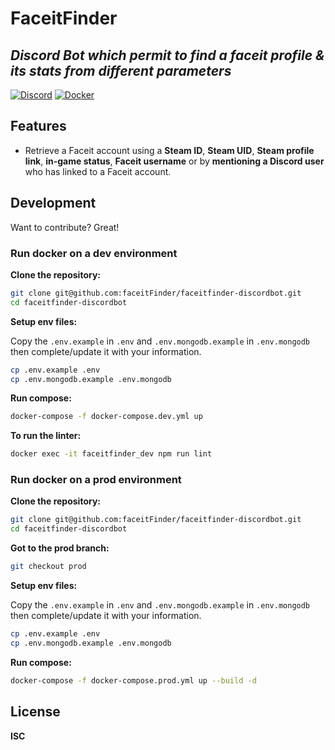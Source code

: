 # FaceitFinder
## _Discord Bot which permit to find a faceit profile & its stats from different parameters_
 [![Discord](https://badgen.net/badge/icon/discord?icon=discord&label)](https://discord.com/) [![Docker](https://badgen.net/badge/icon/docker?icon=docker&label)](https://docker.com/)
 
## Features

- Retrieve a Faceit account using a **Steam ID**, **Steam UID**, **Steam profile link**, **in-game status**, **Faceit username** or by **mentioning a Discord user** who has linked to a Faceit account.

## Development

Want to contribute? Great!

### Run docker on a dev environment

**Clone the repository:**

```sh
git clone git@github.com:faceitFinder/faceitfinder-discordbot.git
cd faceitfinder-discordbot
```

**Setup env files:**

Copy the `.env.example` in `.env` and `.env.mongodb.example` in `.env.mongodb` then complete/update it with your information.

```sh
cp .env.example .env
cp .env.mongodb.example .env.mongodb
```

**Run compose:**

```sh
docker-compose -f docker-compose.dev.yml up
```

**To run the linter:**

```sh
docker exec -it faceitfinder_dev npm run lint
```

### Run docker on a prod environment

**Clone the repository:**

```sh
git clone git@github.com:faceitFinder/faceitfinder-discordbot.git
cd faceitfinder-discordbot
```

**Got to the prod branch:**

```sh
git checkout prod
```

**Setup env files:**

Copy the `.env.example` in `.env` and `.env.mongodb.example` in `.env.mongodb` then complete/update it with your information.

```sh
cp .env.example .env
cp .env.mongodb.example .env.mongodb
```

**Run compose:**

```sh
docker-compose -f docker-compose.prod.yml up --build -d
```

## License

**ISC**
